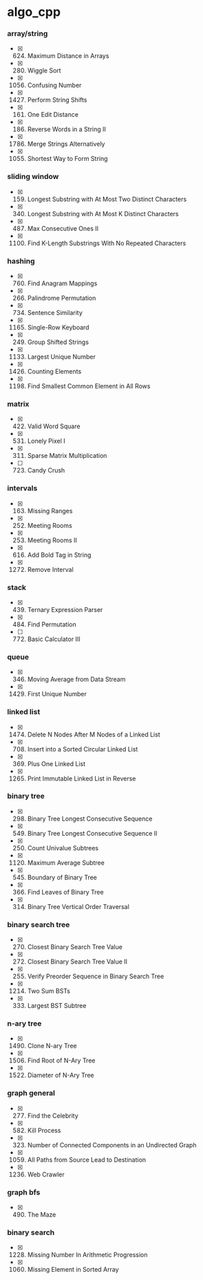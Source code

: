 # algo_cpp

### array/string
- [x] 624. Maximum Distance in Arrays
- [x] 280. Wiggle Sort
- [x] 1056. Confusing Number
- [x] 1427. Perform String Shifts
- [x] 161. One Edit Distance
- [x] 186. Reverse Words in a String II
- [x] 1786. Merge Strings Alternatively
- [x] 1055. Shortest Way to Form String
### sliding window
- [x] 159. Longest Substring with At Most Two Distinct Characters
- [x] 340. Longest Substring with At Most K Distinct Characters
- [x] 487. Max Consecutive Ones II
- [x] 1100. Find K-Length Substrings With No Repeated Characters
### hashing
- [x] 760. Find Anagram Mappings
- [x] 266. Palindrome Permutation
- [x] 734. Sentence Similarity
- [x] 1165. Single-Row Keyboard
- [x] 249. Group Shifted Strings
- [x] 1133. Largest Unique Number
- [x] 1426. Counting Elements
- [x] 1198. Find Smallest Common Element in All Rows
### matrix
- [x] 422. Valid Word Square
- [x] 531. Lonely Pixel I
- [x] 311. Sparse Matrix Multiplication
- [ ] 723. Candy Crush
### intervals
- [x] 163. Missing Ranges
- [x] 252. Meeting Rooms
- [x] 253. Meeting Rooms II
- [x] 616. Add Bold Tag in String
- [x] 1272. Remove Interval
### stack
- [x] 439. Ternary Expression Parser
- [x] 484. Find Permutation
- [ ] 772. Basic Calculator III
### queue
- [x] 346. Moving Average from Data Stream
- [x] 1429. First Unique Number
### linked list
- [x] 1474. Delete N Nodes After M Nodes of a Linked List
- [x] 708. Insert into a Sorted Circular Linked List
- [x] 369. Plus One Linked List
- [x] 1265. Print Immutable Linked List in Reverse
### binary tree
- [x] 298. Binary Tree Longest Consecutive Sequence
- [x] 549. Binary Tree Longest Consecutive Sequence II
- [x] 250. Count Univalue Subtrees
- [x] 1120. Maximum Average Subtree
- [x] 545. Boundary of Binary Tree
- [x] 366. Find Leaves of Binary Tree
- [x] 314. Binary Tree Vertical Order Traversal
### binary search tree
- [x] 270. Closest Binary Search Tree Value
- [x] 272. Closest Binary Search Tree Value II
- [x] 255. Verify Preorder Sequence in Binary Search Tree
- [x] 1214. Two Sum BSTs
- [x] 333. Largest BST Subtree
### n-ary tree
- [x] 1490. Clone N-ary Tree
- [x] 1506. Find Root of N-Ary Tree
- [x] 1522. Diameter of N-Ary Tree
### graph general
- [x] 277. Find the Celebrity
- [x] 582. Kill Process
- [x] 323. Number of Connected Components in an Undirected Graph
- [x] 1059. All Paths from Source Lead to Destination
- [x] 1236. Web Crawler
### graph bfs
- [x] 490. The Maze
### binary search
- [x] 1228. Missing Number In Arithmetic Progression
- [x] 1060. Missing Element in Sorted Array

